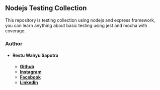## Nodejs Testing Collection

This repository is testing collection using nodejs and express framework, you can learn anything about basic testing using jest and mocha with coverage.

### Author

- #### Restu Wahyu Saputra
  + **[Github](https://github.com/restuwahyu13)**
  + **[Instagram](https://www.instagram.com/restuvh705)**
  + **[Facebook](https://www.facebook.com/restuvanhalen)**
  + **[Linkedin](https://www.linkedin.com/in/restuwahyu13)**
